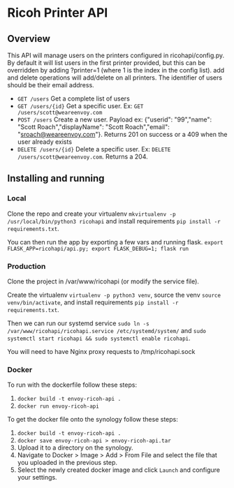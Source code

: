 # Ricoh Printer API

## Overview
This API will manage users on the printers configured in ricohapi/config.py. By default it will list users in the first printer provided, but this can be overridden by adding ?printer=1 (where 1 is the index in the config list). add and delete operations will add/delete on all printers. The identifier of users should be their email address.

* `GET /users` Get a complete list of users
* `GET /users/{id}` Get a specific user. Ex: `GET /users/scott@weareenvoy.com`
* `POST /users` Create a new user. Payload ex: {"userid": "99","name": "Scott Roach","displayName": "Scott Roach","email": "sroach@weareenvoy.com"}. Returns 201 on success or a 409 when the user already exists
* `DELETE /users/{id}` Delete a specific user. Ex: `DELETE /users/scott@weareenvoy.com`. Returns a 204.

## Installing and running
### Local
Clone the repo and create your virtualenv `mkvirtualenv -p /usr/local/bin/python3 ricohapi` and install requirements `pip install -r requirements.txt`.

You can then run the app by exporting a few vars and running flask. `export FLASK_APP=ricohapi/api.py; export FLASK_DEBUG=1; flask run`

### Production
Clone the project in /var/www/ricohapi (or modify the service file).

Create the virtualenv `virtualenv -p python3 venv`, source the venv `source venv/bin/activate`, and install requirements `pip install -r requirements.txt`.

Then we can run our systemd service `sudo ln -s /var/www/ricohapi/ricohapi.service /etc/systemd/system/` and `sudo systemctl start ricohapi && sudo systemctl enable ricohapi`.

You will need to have Nginx proxy requests to /tmp/ricohapi.sock

### Docker
To run with the dockerfile follow these steps:
1. `docker build -t envoy-ricoh-api .`
1. `docker run envoy-ricoh-api`

To get the docker file onto the synology follow these steps:
1. `docker build -t envoy-ricoh-api .`
1. `docker save envoy-ricoh-api > envoy-ricoh-api.tar`
1. Upload it to a directory on the synology.
1. Navigate to Docker > Image > Add > From File and select the file that you uploaded in the previous step.
1. Select the newly created docker image and click `Launch` and configure your settings.